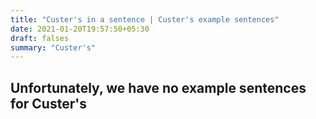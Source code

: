 ```yaml
---
title: "Custer's in a sentence | Custer's example sentences"
date: 2021-01-20T19:57:50+05:30
draft: falses
summary: "Custer's"
---
```

## Unfortunately, we have no example sentences for Custer's                 
